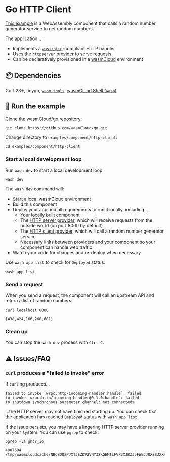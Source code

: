 # Go HTTP Client

[This example](https://github.com/fbaube/wasmCloud/examples/component/http-client)
is a WebAssembly component that calls a random
number generator service to get random numbers.

The application...

- Implements a [`wasi:http`][wasi-http]-compliant HTTP handler
- Uses the [`httpserver` provider][httpserver-provider] to serve requests
- Can be declaratively provisioned in a [wasmCloud][wasmCloud] environment

[wasi-http]: https://github.com/WebAssembly/wasi-http
[httpserver-provider]: https://github.com/wasmCloud/wasmCloud/tree/main/crates/provider-http-server
[httpclient-provider]: https://github.com/wasmCloud/wasmCloud/tree/main/crates/provider-http-client
[wasmCloud]: https://wasmcloud.com/docs/intro
[wash]:  https://wasmcloud.com/docs/ecosystem/wash/
[wasm-tools]: https://github.com/bytecodealliance/wasm-tools#installation

## 📦 Dependencies

Go 1.23+, tinygo, [`wasm-tools`](https://github.com/bytecodealliance/wasm-tools#installation), [wasmCloud Shell (`wash`)](https://wasmcloud.com/docs/installation) 

## 👟 Run the example

Clone the [wasmCloud/go repository](https://github.com/wasmcloud/go): 

```shell
git clone https://github.com/wasmCloud/go.git
```

Change directory to `examples/component/http-client`:

```shell
cd examples/component/http-client
```

### Start a local development loop

Run `wash dev` to start a local development loop:

```shell
wash dev
```

The `wash dev` command will:

- Start a local wasmCloud environment
- Build this component
- Deploy your app and all requirements to run it locally, including...
  - Your locally built component
  - The [HTTP server provider][httpserver-provider], which will
    receive requests from the outside world (on port 8000 by default)
  - The [HTTP client provider][httpclient-provider], which will
    call a random number generator service
  - Necessary links between providers and your component so your
    component can handle web traffic
- Watch your code for changes and re-deploy when necessary.

Use `wash app list` to check for `Deployed` status:

```shell
wash app list
```

### Send a request

When you send a request, the component will call an
upstream API and return a list of random numbers:

```shell
curl localhost:8000
```
```text
[438,424,166,260,681]
```

### Clean up

You can stop the `wash dev` process with `Ctrl-C`.

## ⚠️ Issues/FAQ

### `curl` produces a "failed to invoke" error

If `curl`ing produces...

```text
failed to invoke `wrpc:http/incoming-handler.handle`: failed
to invoke `wrpc:http/incoming-handler@0.1.0.handle`: failed
to shutdown synchronous parameter channel: not connected%
```

...the HTTP server may not have finished starting up. You can check
that the application has reached `Deployed` status with `wash app list`. 

If the issue persists, you may have a lingering HTTP server provider
running on your system. You can use `pgrep` to check:

```shell
pgrep -la ghcr_io
```
```text
4007604 /tmp/wasmcloudcache/NBCBQOZPJXTJEZDV2VNY32KGEMTLFVP2XJRZJ5FWEJJOXESJXXR2RO46/ghcr_io_wasmcloud_http_server_0_23_1
```

